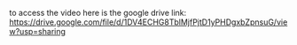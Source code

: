 to access the video here is the google drive link:
https://drive.google.com/file/d/1DV4ECHG8TblMjfPjtD1yPHDgxbZpnsuG/view?usp=sharing

